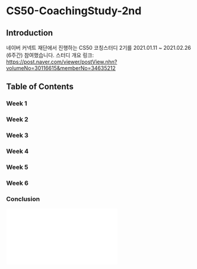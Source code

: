 # CS50-CoachingStudy-2nd

## Introduction

네이버 커넥트 재단에서 진행하는 CS50 코칭스터디 2기를 2021.01.11 ~ 2021.02.26 (6주간) 참여했습니다. 
스터디 개요 링크: https://post.naver.com/viewer/postView.nhn?volumeNo=30116615&memberNo=34635212

## Table of Contents

### Week 1

### Week 2

### Week 3

### Week 4

### Week 5

### Week 6


### Conclusion
![certification](/resources/certificate_A20210308-997053.pdf)






